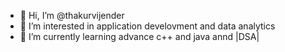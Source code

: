 - 👋 Hi, I’m @thakurvijender
- 👀 I’m interested in application develovment and data analytics
- 🌱 I’m currently learning advance c++ and java annd |DSA|

<!---
thakurvijender/thakurvijender is a ✨ special ✨ repository because its `README.md` (this file) appears on your GitHub profile.
You can click the Preview link to take a look at your changes.
--->
